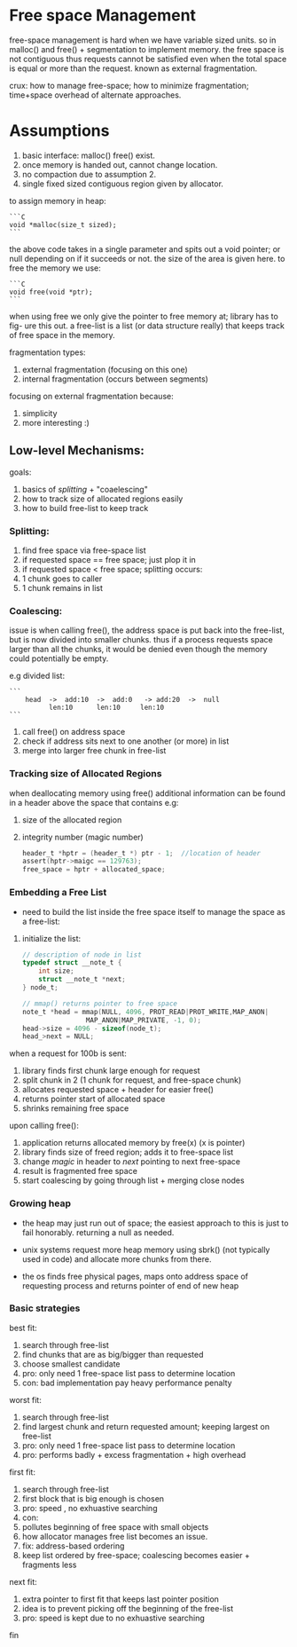 # Free space Management

free-space management is hard when we have variable sized units. so in malloc()
and free() + segmentation to implement memory. the free space is not contiguous
thus requests cannot be satisfied even when the total space is equal or more 
than the request. known as external fragmentation.

crux: how to manage free-space; how to minimize fragmentation; time+space overhead
of alternate approaches.

# Assumptions
1. basic interface: malloc() free() exist.
1. once memory is handed out, cannot change location.
1. no compaction due to assumption 2.
1. single fixed sized contiguous region given by allocator.

to assign memory in heap:

	```C
	void *malloc(size_t sized);
	```

the above code takes in a single parameter and spits out a void pointer; or
null depending on if it succeeds or not. the size of the area is given here.
to free the memory we use:

	```C
	void free(void *ptr);
	```

when using free we only give the pointer to free memory at; library has to fig-
ure this out. a free-list is a list (or data structure really) that keeps track
of free space in the memory.

fragmentation types:
1. external fragmentation (focusing on this one)
1. internal fragmentation (occurs between segments)

focusing on external fragmentation because:
1. simplicity
1. more interesting :)

## Low-level Mechanisms:
goals:
1. basics of *splitting* + "coaelescing"
1. how to track size of allocated regions easily
1. how to build free-list to keep track

### Splitting:
1. find free space via free-space list
1. if requested space == free space; just plop it in
1. if requested space < free space; splitting occurs:
 1. 1 chunk goes to caller
 1. 1 chunk remains in list

### Coalescing:
issue is when calling free(), the address space is put back into the free-list,
but is now divided into smaller chunks. thus if a process requests space larger
than all the chunks, it would be denied even though the memory could potentially
be empty.

e.g divided list:

	```
		head  ->  add:10  ->  add:0   -> add:20  ->  null
			  len:10      len:10	 len:10
	```

1. call free() on address space
1. check if address sits next to one another (or more) in list
1. merge into larger free chunk in free-list

### Tracking size of Allocated Regions
when deallocating memory using free() additional information can be found in a
header above the space that contains e.g:
1. size of the allocated region
1. integrity number (magic number)

	```C
	header_t *hptr = (header_t *) ptr - 1;	//location of header
	assert(hptr->maigc == 129763);
	free_space = hptr + allocated_space;
	```

### Embedding a Free List
* need to build the list inside the free space itself
to manage the space as a free-list:
1. initialize the list:

	```C
	// description of node in list
	typedef struct __note_t {
		int size;
		struct __note_t *next;
	} node_t;
	```	

	```C
	// mmap() returns pointer to free space
	note_t *head = mmap(NULL, 4096, PROT_READ|PROT_WRITE,MAP_ANON|
					MAP_ANON|MAP_PRIVATE, -1, 0);
	head->size = 4096 - sizeof(node_t);
	head_>next = NULL;
	```

when a request for 100b is sent:
1. library finds first chunk large enough for request
1. split chunk in 2 (1 chunk for request, and free-space chunk)
1. allocates requested space + header for easier free()
1. returns pointer start of allocated space
1. shrinks remaining free space

upon calling free():
1. application returns allocated memory by free(x) (x is pointer)
1. library finds size of freed region; adds it to free-space list
1. change *magic* in header to *next* pointing to next free-space
1. result is fragmented free space
1. start coalescing by going through list + merging close nodes

### Growing heap
* the heap may just run out of space; the easiest approach to this is just to
fail honorably. returning a null as needed.

* unix systems request more heap memory using sbrk() (not typically used in code)
and allocate more chunks from there.

* the os finds free physical pages, maps
onto address space of requesting process and returns pointer of end of new heap

### Basic strategies

best fit:
1. search through free-list
1. find chunks that are as big/bigger than requested
1. choose smallest candidate 
1. pro: only need 1 free-space list pass to determine location
1. con: bad implementation pay heavy performance penalty

worst fit:
1. search through free-list
1. find largest chunk and return requested amount; keeping largest on free-list
1. pro: only need 1 free-space list pass to determine location
1. pro: performs badly + excess fragmentation + high overhead

first fit:
1. search through free-list
1. first block that is big enough is chosen
1. pro: speed , no exhuastive searching
1. con:
 1. pollutes beginning of free space with small objects
 1. how allocator manages free list becomes an issue.
1. fix: address-based ordering
 1. keep list ordered by free-space; coalescing becomes easier + fragments less

next fit:
1. extra pointer to first fit that keeps last pointer position
1. idea is to prevent picking off the beginning of the free-list
1. pro: speed is kept due to no exhuastive searching

fin
